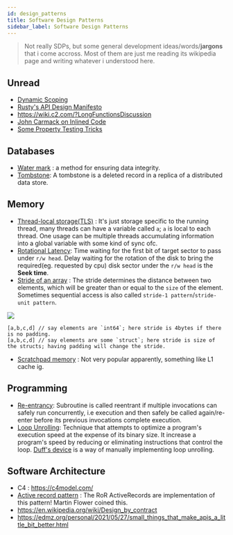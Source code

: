 ```yaml
---
id: design_patterns
title: Software Design Patterns
sidebar_label: Software Design Patterns
---
```


> Not really SDPs, but some general development ideas/words/**jargons** that i come accross. Most of them are just me reading its wikipedia page and writing whatever i understood here.

## Unread

- [Dynamic Scoping](https://wiki.c2.com/?DynamicScoping)
- [Rusty's API Design Manifesto](http://sweng.the-davies.net/Home/rustys-api-design-manifesto)
- https://wiki.c2.com/?LongFunctionsDiscussion
- [John Carmack on Inlined Code](http://number-none.com/blow/blog/programming/2014/09/26/carmack-on-inlined-code.html)
- [Some Property Testing Tricks](https://throughascreendarkly.com/2020/09/01/some-property-testing-tricks/)

## Databases

- [Water mark](<https://en.wikipedia.org/wiki/Watermark_(data_file)>) : a method for ensuring data integrity.
- [Tombstone](<https://en.wikipedia.org/wiki/Tombstone_(data_store)>): A tombstone is a deleted record in a replica of a distributed data store.

## Memory

- [Thread-local storage(TLS)](https://en.wikipedia.org/wiki/Thread-local_storage) : It's just storage specific to the running thread, many threads can have a variable called `a`; `a` is local to each thread. One usage can be multiple threads accumulating information into a global variable with some kind of sync ofc.
- [Rotational Latency](https://en.wikipedia.org/wiki/Hard_disk_drive_performance_characteristics#Rotational_latency): Time waiting for the first bit of target sector to pass under `r/w head`. Delay waiting for the rotation of the disk to bring the required(eg. requested by cpu) disk sector under the `r/w head` is the **Seek time**.
- [Stride of an array](https://en.wikipedia.org/wiki/Stride_of_an_array) : The stride determines the distance between two elements, which will be greater than or equal to the `size` of the element. Sometimes sequential access is also called `stride-1 pattern`/`stride-unit pattern`.

![](/img//stride-padding.png)

```
[a,b,c,d] // say elements are `int64`; here stride is 4bytes if there is no padding.
[a,b,c,d] // say elements are some `struct`; here stride is size of the structs; having padding will change the stride.
```

- [Scratchpad memory](https://en.wikipedia.org/wiki/Scratchpad_memory) : Not very popular apparently, something like L1 cache ig.

## Programming

- [Re-entrancy](<https://en.wikipedia.org/wiki/Reentrancy_(computing)>): Subroutine is called reentrant if multiple invocations can safely run concurrently, i.e execution and then safely be called again/re-enter before its previous invocations complete execution.
- [Loop Unrolling](https://en.wikipedia.org/wiki/Loop_unrolling): Technique that attempts to optimize a program's execution speed at the expense of its binary size. It increase a program's speed by reducing or eliminating instructions that control the loop. [Duff's device](https://stackoverflow.com/questions/514118/how-does-duffs-device-work) is a way of manually implementing loop unrolling.

## Software Architecture

- C4 : https://c4model.com/
- [Active record pattern](https://en.wikipedia.org/wiki/Active_record_pattern) : The RoR ActiveRecords are implementation of this pattern! Martin Flower coined this.
- https://en.wikipedia.org/wiki/Design_by_contract
- https://edmz.org/personal/2021/05/27/small_things_that_make_apis_a_little_bit_better.html
